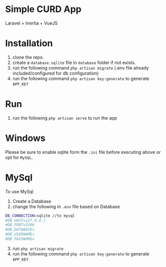 # Simple CURD App
Laravel + Inertia + VueJS

# Installation 
1. clone the repo.
2. create a `database.sqlite` file in `database` folder if not exists.
3. run the following command `php artisan migrate` (.env file already included/configured for db configuration)
4. run the following command `php artisan key:generate` to generate `APP_KEY`

# Run
1. run the following `php artisan serve` to run the app

# Windows 
Please be sure to enable sqlite form the `.ini` file before executing above or opt for `MySQL`. 

# MySql
To use MySql
1. Create a Database
2. change the following in `.env` file based on Database
```sh 
DB_CONNECTION=sqlite //to mysql
#DB_HOST=127.0.0.1 
#DB_PORT=3306
#DB_DATABASE=
#DB_USERNAME=
#DB_PASSWORD= 
```
3. run `php artisan migrate`
4. run the following command `php artisan key:generate` to generate `APP_KEY`


